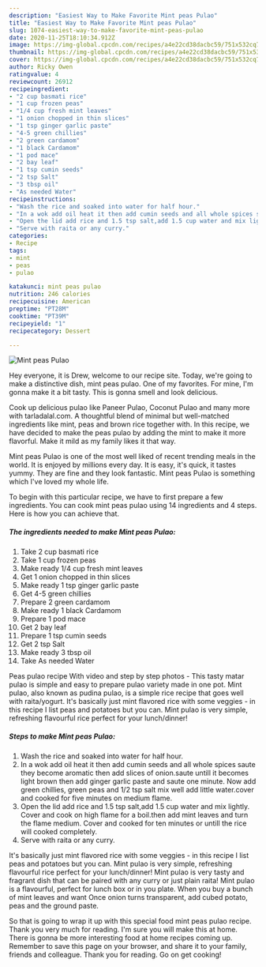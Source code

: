 ```yaml
---
description: "Easiest Way to Make Favorite Mint peas Pulao"
title: "Easiest Way to Make Favorite Mint peas Pulao"
slug: 1074-easiest-way-to-make-favorite-mint-peas-pulao
date: 2020-11-25T18:10:34.912Z
image: https://img-global.cpcdn.com/recipes/a4e22cd38dacbc59/751x532cq70/mint-peas-pulao-recipe-main-photo.jpg
thumbnail: https://img-global.cpcdn.com/recipes/a4e22cd38dacbc59/751x532cq70/mint-peas-pulao-recipe-main-photo.jpg
cover: https://img-global.cpcdn.com/recipes/a4e22cd38dacbc59/751x532cq70/mint-peas-pulao-recipe-main-photo.jpg
author: Ricky Owen
ratingvalue: 4
reviewcount: 26912
recipeingredient:
- "2 cup basmati rice"
- "1 cup frozen peas"
- "1/4 cup fresh mint leaves"
- "1 onion chopped in thin slices"
- "1 tsp ginger garlic paste"
- "4-5 green chillies"
- "2 green cardamom"
- "1 black Cardamom"
- "1 pod mace"
- "2 bay leaf"
- "1 tsp cumin seeds"
- "2 tsp Salt"
- "3 tbsp oil"
- "As needed Water"
recipeinstructions:
- "Wash the rice and soaked into water for half hour."
- "In a wok add oil heat it then add cumin seeds and all whole spices saute they become aromatic then add slices of onion.saute untill it becomes light brown then add ginger garlic paste and saute one minute. Now add green chillies, green peas and 1/2 tsp salt mix well add little water.cover and cooked for five minutes on medium flame."
- "Open the lid add rice and 1.5 tsp salt,add 1.5 cup water and mix lightly. Cover and cook on high flame for a boil.then add mint leaves and turn the flame medium. Cover and cooked for ten minutes or untill the rice will cooked completely."
- "Serve with raita or any curry."
categories:
- Recipe
tags:
- mint
- peas
- pulao

katakunci: mint peas pulao 
nutrition: 246 calories
recipecuisine: American
preptime: "PT28M"
cooktime: "PT39M"
recipeyield: "1"
recipecategory: Dessert

---
```



![Mint peas Pulao](https://img-global.cpcdn.com/recipes/a4e22cd38dacbc59/751x532cq70/mint-peas-pulao-recipe-main-photo.jpg)

Hey everyone, it is Drew, welcome to our recipe site. Today, we're going to make a distinctive dish, mint peas pulao. One of my favorites. For mine, I'm gonna make it a bit tasty. This is gonna smell and look delicious.

Cook up delicious pulao like Paneer Pulao, Coconut Pulao and many more with tarladalal.com. A thoughtful blend of minimal but well-matched ingredients like mint, peas and brown rice together with. In this recipe, we have decided to make the peas pulao by adding the mint to make it more flavorful. Make it mild as my family likes it that way.

Mint peas Pulao is one of the most well liked of recent trending meals in the world. It is enjoyed by millions every day. It is easy, it's quick, it tastes yummy. They are fine and they look fantastic. Mint peas Pulao is something which I've loved my whole life.


To begin with this particular recipe, we have to first prepare a few ingredients. You can cook mint peas pulao using 14 ingredients and 4 steps. Here is how you can achieve that.

<!--inarticleads1-->

##### The ingredients needed to make Mint peas Pulao:

1. Take 2 cup basmati rice
1. Take 1 cup frozen peas
1. Make ready 1/4 cup fresh mint leaves
1. Get 1 onion chopped in thin slices
1. Make ready 1 tsp ginger garlic paste
1. Get 4-5 green chillies
1. Prepare 2 green cardamom
1. Make ready 1 black Cardamom
1. Prepare 1 pod mace
1. Get 2 bay leaf
1. Prepare 1 tsp cumin seeds
1. Get 2 tsp Salt
1. Make ready 3 tbsp oil
1. Take As needed Water


Peas pulao recipe With video and step by step photos - This tasty matar pulao is simple and easy to prepare pulao variety made in one pot. Mint pulao, also known as pudina pulao, is a simple rice recipe that goes well with raita/yogurt. It&#39;s basically just mint flavored rice with some veggies - in this recipe I list peas and potatoes but you can. Mint pulao is very simple, refreshing flavourful rice perfect for your lunch/dinner! 

<!--inarticleads2-->

##### Steps to make Mint peas Pulao:

1. Wash the rice and soaked into water for half hour.
1. In a wok add oil heat it then add cumin seeds and all whole spices saute they become aromatic then add slices of onion.saute untill it becomes light brown then add ginger garlic paste and saute one minute. Now add green chillies, green peas and 1/2 tsp salt mix well add little water.cover and cooked for five minutes on medium flame.
1. Open the lid add rice and 1.5 tsp salt,add 1.5 cup water and mix lightly. Cover and cook on high flame for a boil.then add mint leaves and turn the flame medium. Cover and cooked for ten minutes or untill the rice will cooked completely.
1. Serve with raita or any curry.


It&#39;s basically just mint flavored rice with some veggies - in this recipe I list peas and potatoes but you can. Mint pulao is very simple, refreshing flavourful rice perfect for your lunch/dinner! Mint pulao is very tasty and fragrant dish that can be paired with any curry or just plain raita! Mint pulao is a flavourful, perfect for lunch box or in you plate. When you buy a bunch of mint leaves and want Once onion turns transparent, add cubed potato, peas and the ground paste. 

So that is going to wrap it up with this special food mint peas pulao recipe. Thank you very much for reading. I'm sure you will make this at home. There is gonna be more interesting food at home recipes coming up. Remember to save this page on your browser, and share it to your family, friends and colleague. Thank you for reading. Go on get cooking!
